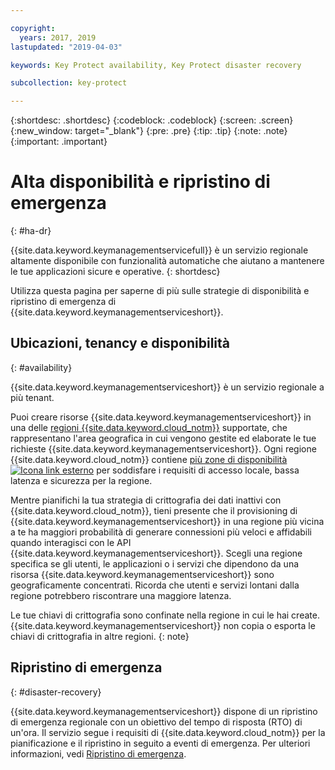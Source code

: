 ```yaml
---

copyright:
  years: 2017, 2019
lastupdated: "2019-04-03"

keywords: Key Protect availability, Key Protect disaster recovery

subcollection: key-protect

---
```


{:shortdesc: .shortdesc}
{:codeblock: .codeblock}
{:screen: .screen}
{:new_window: target="_blank"}
{:pre: .pre}
{:tip: .tip}
{:note: .note}
{:important: .important}

# Alta disponibilità e ripristino di emergenza
{: #ha-dr}

{{site.data.keyword.keymanagementservicefull}} è un servizio regionale altamente disponibile con funzionalità automatiche che aiutano a mantenere le tue applicazioni sicure e operative.
{: shortdesc}

Utilizza questa pagina per saperne di più sulle strategie di disponibilità e ripristino di emergenza di {{site.data.keyword.keymanagementserviceshort}}.

## Ubicazioni, tenancy e disponibilità
{: #availability}

{{site.data.keyword.keymanagementserviceshort}} è un servizio regionale a più tenant. 

Puoi creare risorse {{site.data.keyword.keymanagementserviceshort}} in una delle [regioni {{site.data.keyword.cloud_notm}}](/docs/services/key-protect?topic=key-protect-regions#regions) supportate, che rappresentano l'area geografica in cui vengono gestite ed elaborate le tue richieste {{site.data.keyword.keymanagementserviceshort}}. Ogni regione {{site.data.keyword.cloud_notm}} contiene [più zone di disponibilità ![Icona link esterno](../../icons/launch-glyph.svg "Icona link esterno")](https://www.ibm.com/blogs/bluemix/2018/06/expansion-availability-zones-global-regions/) per soddisfare i requisiti di accesso locale, bassa latenza e sicurezza per la regione.

Mentre pianifichi la tua strategia di crittografia dei dati inattivi con {{site.data.keyword.cloud_notm}}, tieni presente che il provisioning di {{site.data.keyword.keymanagementserviceshort}} in una regione più vicina a te ha maggiori probabilità di generare connessioni più veloci e affidabili quando interagisci con le API {{site.data.keyword.keymanagementserviceshort}}. Scegli una regione specifica se gli utenti, le applicazioni o i servizi che dipendono da una risorsa {{site.data.keyword.keymanagementserviceshort}} sono geograficamente concentrati. Ricorda che utenti e servizi lontani dalla regione potrebbero riscontrare una maggiore latenza. 

Le tue chiavi di crittografia sono confinate nella regione in cui le hai create. {{site.data.keyword.keymanagementserviceshort}} non copia o esporta le chiavi di crittografia in altre regioni.
{: note}

## Ripristino di emergenza
{: #disaster-recovery}

{{site.data.keyword.keymanagementserviceshort}} dispone di un ripristino di emergenza regionale con un obiettivo del tempo di risposta (RTO) di un'ora. Il servizio segue i requisiti di {{site.data.keyword.cloud_notm}} per la pianificazione e il ripristino in seguito a eventi di emergenza. Per ulteriori informazioni, vedi [Ripristino di emergenza](/docs/overview?topic=overview-zero-downtime#disaster-recovery).


